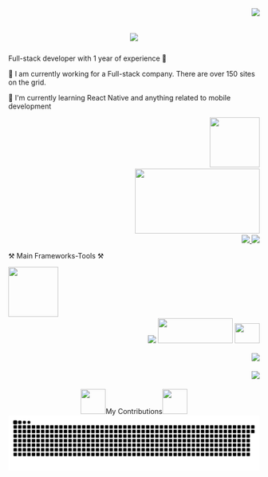 <img align="right" src="https://visitor-badge.laobi.icu/badge?page_id=Sicilianii.Sicilianii" />

<h1 align="center">
    <img src="https://readme-typing-svg.herokuapp.com/?font=Righteous&size=35&center=true&vCenter=true&width=500&height=70&duration=4000&lines=Hello+moppet!+👋;+I'm+Vladislav!;" />
</h1>

Full-stack developer with 1 year of experience 💩 

👾 I am currently working for a Full-stack company. There are over 150 sites on the grid. 

📱 I'm currently learning React Native and anything related to mobile development 
<div align="right">
    <img width="100" height="100" src="https://usagif.com/wp-content/uploads/2021/4fh5wi/pepefrg-13.gif" />
 </div>

<div align="right">
    <img width="250" height="130" src="https://i.giphy.com/qgQUggAC3Pfv687qPC.webp" />
 </div>
 
 
<div align="right"> 
  <a href="mailto:ssiciliani@rambler.ru">
    <img src="https://img.shields.io/badge/Gmail-333333?style=for-the-badge&logo=gmail&logoColor=purple" />
  </a>
  <a href="https://t.me/sSiciliano" target="_blank">
    <img src="https://img.shields.io/badge/Telegram-0077B5??style=for-the-badge&logo=telegram&logoColor=white" target="_blank" />
  </a>
</div>

<span align="right">⚒ Main Frameworks-Tools ⚒</span>
<div align="left">
    <img width="100" height="100" src="https://usagif.com/wp-content/uploads/2021/4fh5wi/pepefrg-19.gif" /><br>
</div>
<div align="right">
    <img src="https://skillicons.dev/icons?i=ts,react,redux,graphql,materialui,tailwind" />  <img width="150" height="50" src="https://images.velog.io/images/yeseul/post/5d486191-5ca3-44ac-b579-fcaf39f48141/%E2%9A%9B_React_Native%20(2).png" /> <img width="50" height="40" src="https://seeklogo.com/images/E/expo-go-app-logo-BBBE394CB8-seeklogo.com.png" />
</div>
<br/>
<div align="right">
    <img src="https://skillicons.dev/icons?i=bootstrap,css,figma,git,github,html,ai,js,jquery,nextjs,sass,windicss,wordpress" />
</div>
<br/>
<div align="right">
    <img src="https://skillicons.dev/icons?i=nodejs,express,php,mysql,sqlite" /><br>
</div>
<br/>


<div align="center">
  <img width="50" height="50" src="https://usagif.com/wp-content/uploads/2021/4fh5wi/pepefrg-4.gif" />My Contributions<img width="50" height="50" src="https://usagif.com/wp-content/uploads/2021/4fh5wi/pepefrg-4.gif" />
  <br>
  <img alt="snake eating my contributions" src="https://raw.githubusercontent.com/Sicilianii/Sicilianii/output/github-contribution-grid-snake-dark.svg" />
  
  <br/><br/><br/>
</div>



